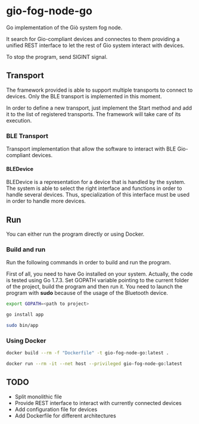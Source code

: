 # gio-fog-node-go

Go implementation of the Giò system fog node.

It search for Gio-compliant devices and connectes to them providing a unified REST interface to let the rest of Gio system interact with devices.

To stop the program, send SIGINT signal. 

## Transport

The framework provided is able to support multiple transports to connect to devices.
Only the BLE transport is implemented in this moment.

In order to define a new transport, just implement the Start method and add it to the list of registered transports.
The framework will take care of its execution.

### BLE Transport

Transport implementation that allow the software to interact with BLE Gio-compliant devices.

#### BLEDevice 
BLEDevice is a representation for a device that is handled by the system.
The system is able to select the right interface and functions in order to handle several devices. Thus, specialization of this interface must be used in order to handle more devices.

## Run

You can either run the program directly or using Docker.

### Build and run

Run the following commands in order to build and run the program.

First of all, you need to have Go installed on your system. Actually, the code is tested using Go 1.7.3.
Set GOPATH variable pointing to the current folder of the project, build the program and then run it.
You need to launch the program with **sudo** because of the usage of the Bluetooth device.

```bash
export GOPATH=<path to project>

go install app

sudo bin/app
```

### Using Docker

```bash
docker build --rm -f "Dockerfile" -t gio-fog-node-go:latest .

docker run --rm -it --net host --privileged gio-fog-node-go:latest
```

## TODO
- Split monolithic file
- Provide REST interface to interact with currently connected devices
- Add configuration file for devices
- Add Dockerfile for different architectures

